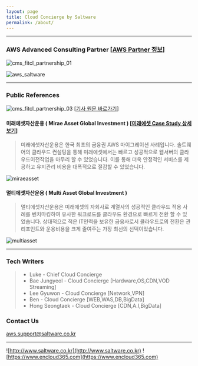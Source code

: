 ```yaml
---
layout: page
title: Cloud Concierge by Saltware
permalink: /about/
---
```

***

### AWS Advanced Consulting Partner [[AWS Partner 정보](https://aws.amazon.com/ko/partners/find/partnerdetails/?n=Saltware&id=001E000000xHZ4MIAW#psf-solutions)]
![cms_fitcl_partnership_01](https://user-images.githubusercontent.com/30482872/29053412-f0a528ca-7c2a-11e7-93d1-94664b2058fb.gif)

![aws_saltware](https://user-images.githubusercontent.com/29446742/29101274-1395a942-7cec-11e7-814d-edaf82bbb9b6.png)


***

### Public References
![cms_fitcl_partnership_03](https://user-images.githubusercontent.com/30482872/29053430-00e02654-7c2b-11e7-8e37-a1aa3bda5ff2.gif)
[[기사 원문 바로가기](http://www.etnews.com/20150721000197)]

#### 미래에셋자산운용 ( Mirae Asset Global Investment ) [[미래에셋 Case Study 상세보기](https://aws.amazon.com/ko/solutions/case-studies/miraeasset/)]
>미래에셋자산운용은 한국 최초의 금융권 AWS 마이그레이션 사례입니다. 솔트웨어의 클라우드 컨설팅을 통해 미래에셋에서는 빠르고 성공적으로 웹서버의 클라우드이전작업을 마무리 할 수 있었습니다. 이를 통해 더욱 안정적인 서비스를 제공하고 유지관리 비용을 대폭적으로 절감할 수 있었습니다.

![miraeasset](https://user-images.githubusercontent.com/29446742/29102407-d998ce7e-7cf3-11e7-9751-2601b4bcbcab.jpg)


#### 멀티에셋자산운용 ( Multi Asset Global Investment )
>멀티에셋자산운용은 미래에셋의 자회사로 계열사의 성공적인 클라우드 적용 사례를 벤치마킹하여 유사한 워크로드를 클라우드 환경으로 빠르게 전환 할 수 있었습니다. 상대적으로 적은 IT인력을 보유한 금융사로서 클라우드로의 전환은 관리포인트와 운용비용을 크게 줄여주는 가장 최선의 선택이었습니다.

![multiasset](https://user-images.githubusercontent.com/29446742/29102408-dbeb59ee-7cf3-11e7-909c-816f8fc11445.jpg)

***

### Tech Writers
>- Luke - Chief Cloud Concierge
>- Bae Jungyeol - Cloud Concierge [Hardware,OS,CDN,VOD Streaming]
>- Lee Gyuwon - Cloud Concierge [Network,VPN]
>- Ben - Cloud Concierge [WEB,WAS,DB,BigData]
>- Hong Seongtaek - Cloud Concierge [CDN,A.I,BigData]


### Contact Us

[aws.support@saltware.co.kr](mailto:aws.support@saltware.co.kr)

***

![http://www.saltware.co.kr](http://www.saltware.co.kr)
![https://www.encloud365.com](https://www.encloud365.com)
